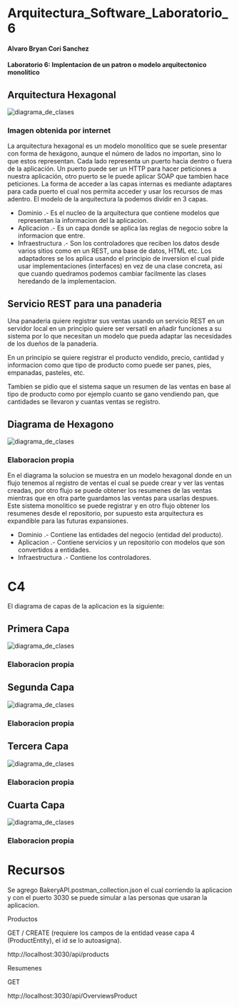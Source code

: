 # Arquitectura_Software_Laboratorio_6
#### Alvaro Bryan Cori Sanchez
#### Laboratorio 6: Implentacion de un patron o modelo arquitectonico monolitico
## Arquitectura Hexagonal
![diagrama_de_clases](https://github.com/AlvaroCori/Arquitectura_Software_Laboratorio_6/blob/main/img/figura_hexagonal.png)
### Imagen obtenida por internet
La arquitectura hexagonal es un modelo monolitico que se suele presentar con forma de hexágono, aunque el número de lados no importan, sino lo que estos representan. Cada lado representa un puerto hacia dentro o fuera de la aplicación. Un puerto puede ser un HTTP para hacer peticiones a nuestra aplicación, otro puerto se le puede aplicar SOAP que tambien hace peticiones.
La forma de acceder a las capas internas es mediante adaptares para cada puerto el cual nos permita acceder y usar
los recursos de mas adentro.
El modelo de la arquitectura la podemos dividir en 3 capas.
* Dominio .- Es el nucleo de la arquitectura que contiene modelos que representan la informacion del la aplicacion.
* Aplicacion .- Es un capa donde se aplica las reglas de negocio sobre la informacion que entre.
* Infraestructura .- Son los controladores que reciben los datos desde varios sitios como en un REST, una base de datos, HTML etc.
Los adaptadores se los aplica usando el principio de inversion el cual pide usar implementaciones (interfaces) en vez de una clase concreta, asi que cuando quedramos podemos cambiar facilmente las clases heredando de la implementacion.

## Servicio REST para una panaderia

Una panaderia quiere registrar sus ventas usando un servicio REST en un servidor local en un principio quiere ser versatil en añadir funciones a su sistema por lo que necesitan un modelo que pueda adaptar las necesidades de los dueños de la panaderia.

En un principio se quiere registrar el producto vendido, precio, cantidad y informacion como que tipo de producto como puede ser panes, pies, empanadas, pasteles, etc.

Tambien se pidio que el sistema saque un resumen de las ventas en base al tipo de producto como por ejemplo cuanto se gano vendiendo pan, que cantidades se llevaron y cuantas ventas se registro.
## Diagrama de Hexagono
![diagrama_de_clases](https://github.com/AlvaroCori/Arquitectura_Software_Laboratorio_6/blob/main/img/Diagrama_Hexagonal.jpg)
### Elaboracion propia

En el diagrama la solucion se muestra en un modelo hexagonal donde en un flujo tenemos al registro de ventas el cual se puede crear y ver las ventas creadas, por otro flujo se puede obtener los resumenes de las ventas mientras que en otra parte guardamos las ventas para usarlas despues. 
Este sistema monolitico se puede registrar y en otro flujo obtener los resumenes desde el repositorio, por supuesto esta arquitectura es expandible para las futuras expansiones.
* Dominio .- Contiene las entidades del negocio (entidad del producto).
* Aplicacion .- Contiene servicios y un repositorio con modelos que son convertidos a entidades.
* Infraestructura .- Contiene los controladores.
# C4
El diagrama de capas de la aplicacion es la siguiente:


## Primera Capa
![diagrama_de_clases](https://github.com/AlvaroCori/Arquitectura_Software_Laboratorio_6/blob/main/img/1er_nivel.jpg)
### Elaboracion propia


## Segunda Capa
![diagrama_de_clases](https://github.com/AlvaroCori/Arquitectura_Software_Laboratorio_6/blob/main/img/2do_nivel.jpg)
### Elaboracion propia


## Tercera Capa
![diagrama_de_clases](https://github.com/AlvaroCori/Arquitectura_Software_Laboratorio_6/blob/main/img/3_nivel.jpg)
### Elaboracion propia


## Cuarta Capa
![diagrama_de_clases](https://github.com/AlvaroCori/Arquitectura_Software_Laboratorio_6/blob/main/img/4_nivel.jpg)
### Elaboracion propia



# Recursos

Se agrego BakeryAPI.postman_collection.json el cual corriendo la aplicacion y con el puerto 3030 se puede simular a las personas que usaran la aplicacion.

Productos

GET / CREATE (requiere los campos de la entidad vease capa 4 (ProductEntity), el id se lo autoasigna).

http://localhost:3030/api/products

Resumenes

GET 

http://localhost:3030/api/OverviewsProduct
